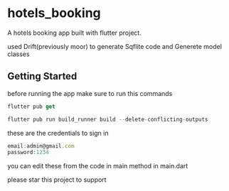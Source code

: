 # hotels_booking

A hotels booking app built with flutter project.

used <a url="https://pub.dev/packages/drift">Drift(previously moor)</a> to generate Sqflite code and Generete model classes


## Getting Started

before running the app make sure to run this commands

```dart
flutter pub get
```

```dart
flutter pub run build_runner build --delete-conflicting-outputs
```

these are the credentials to sign in

```javascript
email:admin@gmail.com
password:1234
```

you can edit these from the code in main method in main.dart

please star this project to support
